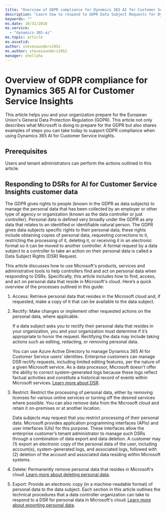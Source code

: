 ```yaml
---
title: "Overview of GDPR compliance for Dynamics 365 AI for Customer Service Insights"
description: "Learn how to respond​ to GDPR Data Subject Requests for Dynamics 365 AI for Customer Service Insights."
keywords: ""
ms.date: 10/31/2018
ms.service:
  - "dynamics-365-ai"
ms.topic: article
ms.assetid: 
author: stevesaunders1952
ms.author: stevesaunders1952
manager: shellyha
---
```


# Overview of GDPR compliance for Dynamics 365 AI for Customer Service Insights

This article helps you and your organization prepare for the European Union's General Data Protection Regulation (GDPR). This article not only describes what Microsoft is doing to prepare for the GDPR but also shares examples of steps you can take today to support GDPR compliance when using Dynamics 365 AI for Customer Service Insights.

## Prerequisites

Users and tenant administrators can perform the actions outlined in this article.

## Responding to DSRs for AI for Customer Service Insights customer data

The GDPR gives rights to people (known in the GDPR as data subjects) to manage the personal data that has been collected by an employer or other type of agency or organization (known as the data controller or just controller). Personal data is defined very broadly under the GDPR as any data that relates to an identified or identifiable natural person. The GDPR gives data subjects specific rights to their personal data; these rights include obtaining copies of personal data, requesting corrections to it, restricting the processing of it, deleting it, or receiving it in an electronic format so it can be moved to another controller. A formal request by a data subject to a controller to take an action on their personal data is called a Data Subject Rights (DSR) Request.

This article discusses how to use Microsoft's products, services and administrative tools to help controllers find and act on personal data when responding to DSRs. Specifically, this article includes how to find, access, and act on personal data that reside in Microsoft's cloud. Here’s a quick overview of the processes outlined in this guide:

1. Access: Retrieve personal data that resides in the Microsoft cloud and, if requested, make a copy of it that can be available to the data subject.
2. Rectify: Make changes or implement other requested actions on the personal data, where applicable.

    If a data subject asks you to rectify their personal data that resides in your organization, you and your organization must determine if it’s appropriate to honor the request. Rectifying the data may include taking actions such as editing, redacting, or removing personal data.

    You can use Azure Active Directory to manage Dynamics 365 AI for Customer Service users' identities. Enterprise customers can manage DSR rectify requests, including limited editing features, per the nature of a given Microsoft service. As a data processor, Microsoft doesn't offer the ability to correct system-generated logs because these logs reflect factual activities and constitute a historical record of events within Microsoft services. [Learn more about DSR](https://docs.microsoft.com/en-us/microsoft-365/compliance/gdpr-dsr-azure).
3. Restrict: Restrict the processing of personal data, either by removing licenses for various online services or turning off the desired services where possible. You can also remove data from the Microsoft cloud and retain it on-premises or at another location.

    Data subjects may request that you restrict processing of their personal data. Microsoft provides application programming interfaces (APIs) and user interfaces (UIs) for this purpose. These interfaces allow the enterprise customer’s tenant administrator to manage such DSRs through a combination of data export and data deletion. A customer may (1) export an electronic copy of the personal data of the user, including account(s), system-generated logs, and associated logs, followed with (2) deletion of the account and associated data residing within Microsoft systems.

4. Delete: Permanently remove personal data that resides in Microsoft's cloud. [Learn more about deleting personal data](gdpr-delete.md).
5. Export: Provide an electronic copy (in a machine-readable format) of personal data to the data subject. Each section in this article outlines the technical procedures that a data controller organization can take to respond to a DSR for personal data in Microsoft's cloud. [Learn more about exporting personal data](gdpr-export.md).
